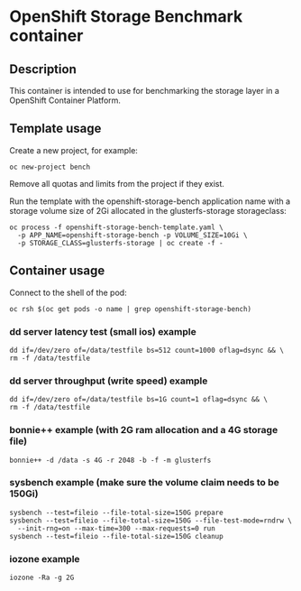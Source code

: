 # OpenShift Storage Benchmark container

## Description

This container is intended to use for benchmarking the storage layer in a OpenShift Container Platform.

## Template usage

Create a new project, for example:

    oc new-project bench
    
Remove all quotas and limits from the project if they exist.

Run the template with the openshift-storage-bench application name with a storage volume size of 2Gi allocated in the glusterfs-storage storageclass:

    oc process -f openshift-storage-bench-template.yaml \
      -p APP_NAME=openshift-storage-bench -p VOLUME_SIZE=10Gi \
      -p STORAGE_CLASS=glusterfs-storage | oc create -f -
      
## Container usage

Connect to the shell of the pod:

    oc rsh $(oc get pods -o name | grep openshift-storage-bench)

### dd server latency test (small ios) example

    dd if=/dev/zero of=/data/testfile bs=512 count=1000 oflag=dsync && \
    rm -f /data/testfile
    
### dd server throughput (write speed) example

    dd if=/dev/zero of=/data/testfile bs=1G count=1 oflag=dsync && \
    rm -f /data/testfile

### bonnie++ example (with 2G ram allocation and a 4G storage file)

    bonnie++ -d /data -s 4G -r 2048 -b -f -m glusterfs
    
### sysbench example (make sure the volume claim needs to be 150Gi)

    sysbench --test=fileio --file-total-size=150G prepare
    sysbench --test=fileio --file-total-size=150G --file-test-mode=rndrw \
      --init-rng=on --max-time=300 --max-requests=0 run
    sysbench --test=fileio --file-total-size=150G cleanup
    
### iozone example

    iozone -Ra -g 2G

